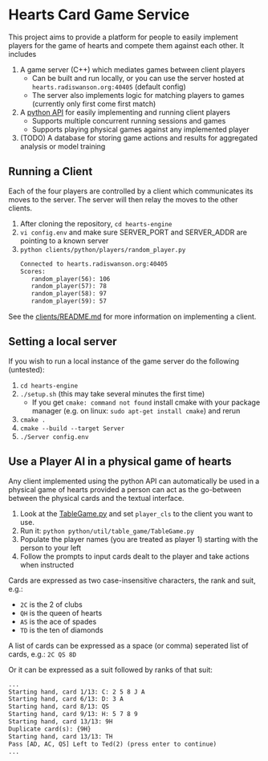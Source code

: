 # Hearts Card Game Service

This project aims to provide a platform for people to easily implement players for the game of hearts and compete them against each other.
It includes 
1. A game server (C++) which mediates games between client players 
   - Can be built and run locally, or you can use the server hosted at `hearts.radiswanson.org:40405` (default config)
   - The server also implements logic for matching players to games (currently only first come first match)
2. A [python API](#running-a-client) for easily implementing and running client players
   - Supports multiple concurrent running sessions and games
   - Supports playing physical games against any implemented player
3. (TODO) A database for storing game actions and results for aggregated analysis or model training
   

## Running a Client
Each of the four players are controlled by a client which communicates its moves to the server. The server will then relay the moves to the other clients.

1. After cloning the repository, `cd hearts-engine`
2. `vi config.env` and make sure SERVER_PORT and SERVER_ADDR are pointing to a known server
3. `python clients/python/players/random_player.py`
   ```txt
   Connected to hearts.radiswanson.org:40405
   Scores:
      random_player(56): 106
      random_player(57): 78
      random_player(58): 97
      random_player(59): 57
   ```
See the [clients/README.md](clients/README.md) for more information on implementing a client.


## Setting a local server

If you wish to run a local instance of the game server do the following (untested):

1. `cd hearts-engine`
2. `./setup.sh` (this may take several minutes the first time)
   - If you get `cmake: command not found` install cmake with your package manager (e.g. on linux: `sudo apt-get install cmake`) and rerun
3. `cmake .`
4. `cmake --build --target Server`
5. `./Server config.env`


## Use a Player AI in a physical game of hearts
Any client implemented using the python API can automatically be used in a physical game of hearts provided a person can act as the go-between between the physical cards and the textual interface.
1. Look at the [TableGame.py](python/util/table_game/TableGame.py) and set `player_cls` to the client you want to use.
2. Run it: `python python/util/table_game/TableGame.py`
3. Populate the player names (you are treated as player 1) starting with the person to your left
4. Follow the prompts to input cards dealt to the player and take actions when instructed

Cards are expressed as two case-insensitive characters, the rank and suit, e.g.:
- `2C` is the 2 of clubs
- `QH` is the queen of hearts
- `AS` is the ace of spades
- `TD` is the ten of diamonds

A list of cards can be expressed as a space (or comma) seperated list of cards, e.g.: `2C QS 8D`

Or it can be expressed as a suit followed by ranks of that suit:
```txt
...
Starting hand, card 1/13: C: 2 5 8 J A
Starting hand, card 6/13: D: 3 A
Starting hand, card 8/13: QS
Starting hand, card 9/13: H: 5 7 8 9
Starting hand, card 13/13: 9H
Duplicate card(s): {9H}
Starting hand, card 13/13: TH
Pass [AD, AC, QS] Left to Ted(2) (press enter to continue)
...
```


